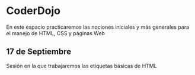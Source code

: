 # CoderDojo

En este espacio practicaremos las nociones iniciales y más generales para el manejo de HTML, CSS y páginas Web

## 17 de Septiembre
Sesión en la que trabajaremos las etiquetas básicas de HTML

